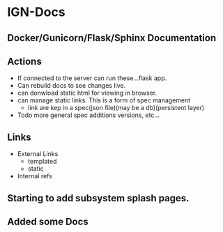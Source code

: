# IGN-Docs

## Docker/Gunicorn/Flask/Sphinx Documentation

## Actions

 * If connected to the server can run these...flask app.
  * Can rebuild docs to see changes live.
  * can donwload static html for viewing in browser.
  * can manage static links. This is a form of spec management
    * link are kep in a spec(json file)(may be a db)(persistent layer)
  * Todo more general spec additions versions, etc...

## Links

 * External Links
   * templated
   * static
 * Internal refs

## Starting to add subsystem splash pages.

## Added some Docs
